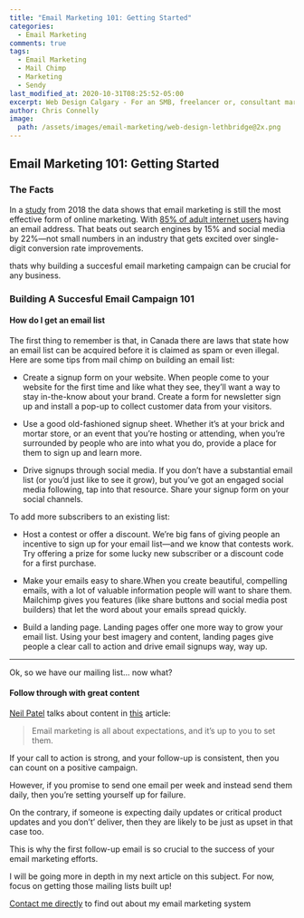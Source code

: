 ```yaml
---
title: "Email Marketing 101: Getting Started"
categories:
  - Email Marketing
comments: true
tags:
  - Email Marketing 
  - Mail Chimp
  - Marketing
  - Sendy
last_modified_at: 2020-10-31T08:25:52-05:00
excerpt: Web Design Calgary - For an SMB, freelancer or, consultant marketing can be out of reach. However, there are ways to reach a massive market...
author: Chris Connelly
image:
  path: /assets/images/email-marketing/web-design-lethbridge@2x.png
---
```


## Email Marketing 101: Getting Started

### The Facts

In a [study](https://www.smartinsights.com/email-marketing/email-communications-strategy/email-marketing-still-worth-taking-seriously-2018/) from 2018 the data shows that email marketing is still the most effective form of online marketing. With [85% of adult internet users](https://www.statista.com/statistics/266891/daily-digital-activities-of-us-internet-users/) having an email address. That beats out search engines by 15% and social media by 22%—not small numbers in an industry that gets excited over single-digit conversion rate improvements.

thats why building a succesful email marketing campaign can be crucial for any business.

### Building A Succesful Email Campaign 101

#### How do I get an email list

The first thing to remember is that, in Canada there are laws that state how an email list can be acquired before it is claimed as spam or even illegal. Here are some tips from mail chimp on building an email list:

- Create a signup form on your website. When people come to your website for the first time and like what they see, they’ll want a way to stay in-the-know about your brand. Create a form for newsletter sign up and install a pop-up to collect customer data from your visitors.

- Use a good old-fashioned signup sheet. Whether it’s at your brick and mortar store, or an event that you’re hosting or attending, when you’re surrounded by people who are into what you do, provide a place for them to sign up and learn more.

- Drive signups through social media. If you don’t have a substantial email list (or you’d just like to see it grow), but you’ve got an engaged social media following, tap into that resource. Share your signup form on your social channels.

To add more subscribers to an existing list:

- Host a contest or offer a discount. We’re big fans of giving people an incentive to sign up for your email list—and we know that contests work. Try offering a prize for some lucky new subscriber or a discount code for a first purchase.

- Make your emails easy to share.When you create beautiful, compelling emails, with a lot of valuable information people will want to share them. Mailchimp gives you features (like share buttons and social media post builders) that let the word about your emails spread quickly.
- Build a landing page. Landing pages offer one more way to grow your email list. Using your best imagery and content, landing pages give people a clear call to action and drive email signups way, way up.

---

Ok, so we have our mailing list... now what?

#### Follow through with great content

[Neil Patel](https://neilpatel.com/blog/beginners-guide-email-marketing/) talks about content in [this](https://neilpatel.com/blog/beginners-guide-email-marketing/) article:

> Email marketing is all about expectations, and it’s up to you to set them.

If your call to action is strong, and your follow-up is consistent, then you can count on a positive campaign.

However, if you promise to send one email per week and instead send them daily, then you’re setting yourself up for failure.

On the contrary, if someone is expecting daily updates or critical product updates and you don’t’ deliver, then they are likely to be just as upset in that case too.

This is why the first follow-up email is so crucial to the success of your email marketing efforts.

I will be going more in depth in my next article on this subject. For now, focus on getting those mailing lists built up!

[Contact me directly](https://chrisconnelly.dev) to find out about my email marketing system

